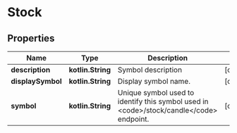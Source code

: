 
# Stock

## Properties
Name | Type | Description | Notes
------------ | ------------- | ------------- | -------------
**description** | **kotlin.String** | Symbol description |  [optional]
**displaySymbol** | **kotlin.String** | Display symbol name. |  [optional]
**symbol** | **kotlin.String** | Unique symbol used to identify this symbol used in &lt;code&gt;/stock/candle&lt;/code&gt; endpoint. |  [optional]



